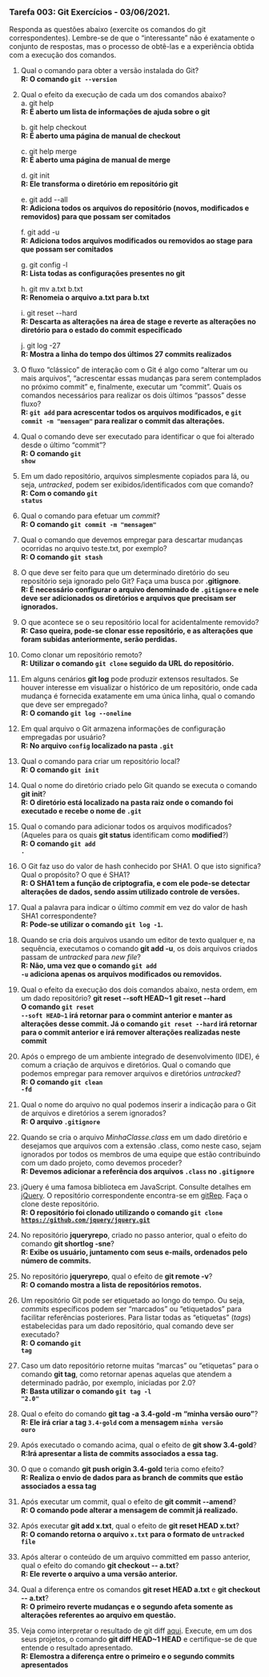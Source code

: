 ### Tarefa 003: Git Exercícios - 03/06/2021.

Responda as questões abaixo (exercite os comandos do git correspondentes). Lembre-se de que o “interessante” não é exatamente o conjunto de respostas, mas o processo de obtê-las e a experiência obtida com a execução dos comandos.


1. Qual o comando para obter a versão instalada do Git?<br>
**R: O comando <code>git --version</code>**<br>

2. Qual o efeito da execução de cada um dos comandos abaixo?<br>
    a. git help 
	<br>**R: É aberto um lista de informações de ajuda sobre o git**<br>

    b. git help checkout 
	<br>**R: É aberto uma página de manual de checkout**<br>

    c. git help merge 
	<br>**R: É aberto uma página de manual de merge**<br>
  
    d. git init 
  	<br>**R: Ele transforma o diretório em repositório git**<br>

    e. git add --all 
	<br>**R: Adiciona todos os arquivos do repositório (novos, modificados e removidos) para que possam ser comitados**<br>
  
    f. git add -u 
	<br>**R: Adiciona todos arquivos modificados ou removidos ao stage para que possam ser comitados**<br>
  
    g. git config -l 
	<br>**R: Lista todas as configurações presentes no git**
  
    h. git mv a.txt b.txt 
	<br>**R: Renomeia o arquivo a.txt para b.txt**<br>
  
    i. git reset --hard 
  	<br>**R: Descarta as alterações na área de stage e reverte as alterações no diretório para o estado do commit especificado**<br>

    j. git log -27 
	<br>**R: Mostra a linha do tempo dos últimos 27 commits realizados** 
  
3. O fluxo “clássico” de interação com o Git é algo como “alterar um ou mais arquivos”, “acrescentar essas mudanças para serem contemplados no próximo commit” e, finalmente, executar um “commit”. Quais os comandos necessários para realizar os dois últimos “passos” desse fluxo?
<br>**R: <code>git add</code> para acrescentar todos os arquivos modificados, e <code>git commit -m "mensagem"</code> para realizar o commit das alterações.**<br>

4. Qual o comando deve ser executado para identificar o que foi alterado desde o último “commit”?
<br>**R: O comando <code>git show</code>**<br>

5. Em um dado repositório, arquivos simplesmente copiados para lá, ou seja, _untracked_, podem ser exibidos/identificados com que comando?
<br>**R: Com o comando <code>git status</code>**

6. Qual o comando para efetuar um _commit_?
<br>**R: O comando <code>git commit -m "mensagem"</code>**<br>

7. Qual o comando que devemos empregar para descartar mudanças ocorridas no arquivo teste.txt, por exemplo?
<br>**R: O comando <code>git stash</code>**<br>

8. O que deve ser feito para que um determinado diretório do seu repositório seja ignorado pelo Git? Faça uma busca por **.gitignore**.
<br>**R: É necessário configurar o arquivo denominado de <code>.gitignore</code> e nele deve ser adicionados os diretórios e arquivos que precisam ser ignorados.**<br>

9. O que acontece se o seu repositório local for acidentalmente removido?
<br>**R: Caso queira, pode-se clonar esse repositório, e as alterações que foram subidas anteriormente, serão perdidas.**<br>

10. Como clonar um repositório remoto?
<br>**R: Utilizar o comando <code>git clone</code> seguido da URL do repositório.**<br>

11. Em alguns cenários **git log** pode produzir extensos resultados. Se houver interesse em visualizar o histórico de um repositório, onde cada mudança é fornecida exatamente em uma única linha, qual o comando que deve ser empregado?
<br>**R: O comando <code>git log --oneline</code>**<br>

12. Em qual arquivo o Git armazena informações de configuração empregadas por usuário?
<br>**R: No arquivo <code>config</code> localizado na pasta <code>.git</code>**<br>

13. Qual o comando para criar um repositório local?
<br>**R: O comando <code>git init</code>**<br>

14. Qual o nome do diretório criado pelo Git quando se executa o comando **git init**?
<br>**R: O diretório está localizado na pasta raiz onde o comando foi executado e recebe o nome de <code>.git</code>**<br>

15. Qual o comando para adicionar todos os arquivos modificados? (Aqueles para os quais **git status** identificam como **modified**?)
<br>**R: O comando <code>git add .</code>**<br>

16. O Git faz uso do valor de hash conhecido por SHA1. O que isto significa? Qual o propósito? O que é SHA1?
<br>**R: O SHA1 tem a função de criptografia, e com ele pode-se detectar alterações de dados, sendo assim utilizado controle de versões.**<br>

17. Qual a palavra para indicar o último _commit_ em vez do valor de hash SHA1 correspondente?
<br>**R: Pode-se utilizar o comando <code>git log -1</code>.**<br>

18. Quando se cria dois arquivos usando um editor de texto qualquer e, na sequência, executamos o comando **git add -u**, os dois arquivos criados passam de _untracked_ para _new file_?
<br>**R: Não, uma vez que o comando <code>git add -u</code> adiciona apenas os arquivos modificados ou removidos.**<br>

19. Qual o efeito da execução dos dois comandos abaixo, nesta ordem, em um dado repositório?
**git reset --soft HEAD~1**
**git reset --hard**
<br>**O comando <code>git reset --soft HEAD~1</code> irá retornar para o commint anterior e manter as alterações desse commit. Já o comando <code>git reset --hard</code> irá retornar para o commit anterior e irá remover alterações realizadas neste commit**<br>

20. Após o emprego de um ambiente integrado de desenvolvimento (IDE), é comum a criação de arquivos e diretórios. Qual o comando que podemos empregar para remover arquivos e diretórios _untracked_?
<br>**R: O comando <code>git clean -fd</code>**<br>

21. Qual o nome do arquivo no qual podemos inserir a indicação para o Git de arquivos e diretórios a serem ignorados? 
<br>**R: O arquivo <code>.gitignore</code>**<br>

22. Quando se cria o arquivo _MinhaClasse.class_ em um dado diretório e desejamos que arquivos com a extensão .class, como neste caso, sejam ignorados por todos os membros de uma equipe que estão contribuindo com um dado projeto, como devemos proceder?
<br>**R: Devemos adicionar a referência dos arquivos <code>.class</code> no <code>.gitignore</code>**<br>

23. jQuery é uma famosa biblioteca em JavaScript. Consulte detalhes em [jQuery](http://jquery.com). O repositório correspondente encontra-se em [gitRep](https://github.com/jquery/jquery.git). Faça o clone deste repositório.
<br>**R: O repositório foi clonado utilizando o comando <code>git clone https://github.com/jquery/jquery.git</code>**<br>

24. No repositório **jqueryrepo**, criado no passo anterior, qual o efeito do comando
**git shortlog -sne**?
<br>**R: Exibe os usuário, juntamento com seus e-mails, ordenados pelo número de commits.**<br>

25. No repositório **jqueryrepo**, qual o efeito de **git remote -v**?
<br>**R: O comando mostra a lista de repositórios remotos.**<br>

26. Um repositório Git pode ser etiquetado ao longo do tempo. Ou seja, _commits_ específicos podem ser “marcados” ou “etiquetados” para facilitar referências posteriores. Para listar todas as “etiquetas” (_tags_) estabelecidas para um dado repositório, qual comando deve ser executado?
<br>**R: O comando <code>git tag</code>**<br>

27. Caso um dato repositório retorne muitas “marcas” ou “etiquetas” para o comando **git tag**, como retornar apenas aquelas que atendem a determinado padrão, por exemplo, iniciadas por 2.0?
<br>**R: Basta utilizar o comando <code>git tag -l "2.0"</code>**<br>

28. Qual o efeito do comando **git tag -a 3.4-gold -m “minha versão ouro”**?
<br>**R: Ele irá criar a tag <code>3.4-gold</code> com a mensagem <code>minha versão ouro</code>**<br>

29. Após executado o comando acima, qual o efeito de **git show 3.4-gold**?
<br>**R:Irá apresentar a lista de commits associados a essa tag.**<br>

30. O que o comando **git push origin 3.4-gold** teria como efeito?
<br>**R: Realiza o envio de dados para as branch de commits que estão associados a essa tag**<br>

31. Após executar um commit, qual o efeito de **git commit --amend**?
<br>**R: O comando pode alterar a mensagem de commit já realizado.**<br>

32. Após executar **git add x.txt**, qual o efeito de **git reset HEAD x.txt**?
<br>**R: O comando retorna o arquivo <code>x.txt</code> para o formato de <code>untracked file</code>**<br>

33. Após alterar o conteúdo de um arquivo committed em passo anterior, qual o efeito do comando **git checkout -- a.txt**?
<br>**R: Ele reverte o arquivo a uma versão anterior.**<br>

34. Qual a diferença entre os comandos **git reset HEAD a.txt** e **git checkout -- a.txt**?
<br>**R: O primeiro reverte mudanças e o segundo afeta somente as alterações referentes ao arquivo em questão.**<br>

35. Veja como interpretar o resultado de git diff [aqui](https://medium.com/therobinkim/how-to-read-a-git-diff-6c87a9dc47c5). Execute, em um dos seus projetos, o comando **git diff HEAD~1 HEAD** e certifique-se de que entende o resultado apresentado.
<br>**R: Elemostra a diferença entre o primeiro e o segundo commits apresentados**<br>

